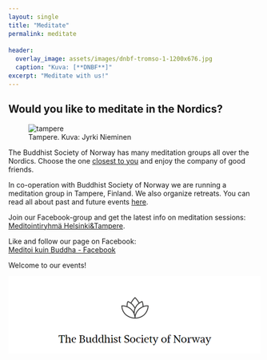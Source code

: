 ```yaml
---
layout: single
title: "Meditate"
permalink: meditate

header:
  overlay_image: assets/images/dnbf-tromso-1-1200x676.jpg
  caption: "Kuva: [**DNBF**]"
excerpt: "Meditate with us!"
---
```

<h2>Would you like to meditate in the Nordics?</h2>

<figure>
<img src="assets/images/jyrki-nieminen-5zLhWqntDQA-unsplash.jpg" alt="tampere">
  <figcaption>Tampere. Kuva: Jyrki Nieminen</figcaption>
</figure>

The Buddhist Society of Norway has many meditation groups all over the Nordics. Choose the one <a href="https://dnbf.org/en/groups/">closest to you</a> and enjoy the company of good friends.

In co-operation with Buddhist Society of Norway we are running a meditation group in Tampere, Finland. We also organize retreats.
You can read all about past and future events <a href="https://meditoikuinbuddha.fi/categories/announcements/">here</a>.

Join our Facebook-group and get the latest info on meditation sessions:<br> <a href="https://www.facebook.com/groups/416251517754820">Meditointiryhmä Helsinki&Tampere</a>.<br>

Like and follow our page on Facebook:<br> <a href="https://www.facebook.com/profile.php?id=61555870603768">Meditoi kuin Buddha - Facebook</a>

Welcome to our events!

<a href="https://dnbf.org/en">
<img src="assets/images/buddhistsocietyofnorway.png" alt="buddhistsocietyofnorway">
</a>
